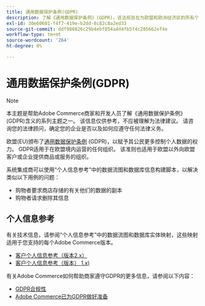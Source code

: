 ```yaml
---
title: 通用数据保护条例(GDPR)
description: 了解《通用数据保护条例》(GDPR)，该法规旨在为欧盟和欧洲经济区的所有个人规范数据保护与隐私。
exl-id: 30e60601-f4f7-419e-b2dd-8c82c8a2ed33
source-git-commit: ddf988826c29b4ebf054a4d4fb5f4c285662ef4e
workflow-type: tm+mt
source-wordcount: '264'
ht-degree: 0%

---
```


# 通用数据保护条例(GDPR)

>[!NOTE]
>
>本主题是帮助Adobe Commerce商家和开发人员了解《通用数据保护条例》(GDPR)含义的系列主题之一。 该信息仅供参考，不应被理解为法律建议。 请咨询您的法律顾问，确定您的企业是否以及如何应遵守任何法律义务。

欧盟(EU)颁布了[通用数据保护条例](https://ec.europa.eu/info/law/law-topic/data-protection_en) (GDPR)，以赋予其公民更多控制个人数据的权力。 GDPR适用于在欧盟境内运营的任何组织。 该准则也适用于欧盟以外向欧盟客户或企业提供商品或服务的组织。

系统集成商可以使用“个人信息参考”中的数据流图和数据库信息构建脚本，以解决类似以下用例的问题：

- 购物者要求商店存储的有关他们的数据的副本
- 购物者请求删除其信息

## 个人信息参考

有关技术信息，请参阅“个人信息参考”中的数据流图和数据库实体映射，这些映射适用于您支持的每个Adobe Commerce版本。

- [客户个人信息参考（版本2.x）](data-m2.md)
- [客户个人信息参考（版本） 1.x)](data-m1.md)

有关Adobe Commerce如何帮助商家遵守GDPR的更多信息，请参阅以下内容：

- [GDPR合规性](https://experienceleague.adobe.com/docs/commerce-admin/start/compliance/privacy/compliance-gdpr.html?lang=zh-Hans)
- [Adobe Commerce已为GDPR做好准备](https://business.adobe.com/privacy/general-data-protection-regulation.html)
